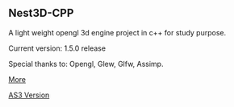 Nest3D-CPP
-------------------------

A light weight opengl 3d engine project in c++ for study purpose.

Current version: 1.5.0 release

Special thanks to: Opengl, Glew, Glfw, Assimp.

[More](http://sindney.com/project/nest3d-cpp)

[AS3 Version](http://sindney.com/project/nest3d)
